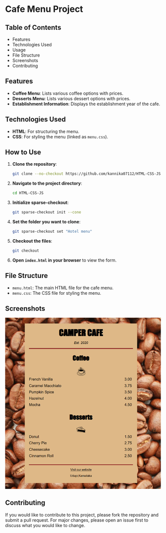 
# Cafe Menu Project

## Table of Contents

- Features
- Technologies Used
- Usage
- File Structure
- Screenshots
- Contributing

## Features

- **Coffee Menu**: Lists various coffee options with prices.
- **Desserts Menu**: Lists various dessert options with prices.
- **Establishment Information**: Displays the establishment year of the cafe.

## Technologies Used

- **HTML**: For structuring the menu.
- **CSS**: For styling the menu (linked as `menu.css`).

## How to Use

1. **Clone the repository**:
    ```bash
    git clone --no-checkout https://github.com/kannika07112/HTML-CSS-JS.git
    ```
2. **Navigate to the project directory**:
    ```bash
    cd HTML-CSS-JS
    ```
3. **Initialize sparse-checkout**:
    ```bash
    git sparse-checkout init --cone
    ```
4. **Set the folder you want to clone**:
    ```bash
    git sparse-checkout set "Hotel menu"
    ```
5. **Checkout the files**:
    ```bash
    git checkout
    ```
6. **Open `index.html` in your browser** to view the form.

## File Structure

- `menu.html`: The main HTML file for the cafe menu.
- `menu.css`: The CSS file for styling the menu.

## Screenshots

![Hotel Menu](img.png)

## Contributing

If you would like to contribute to this project, please fork the repository and submit a pull request. For major changes, please open an issue first to discuss what you would like to change.



